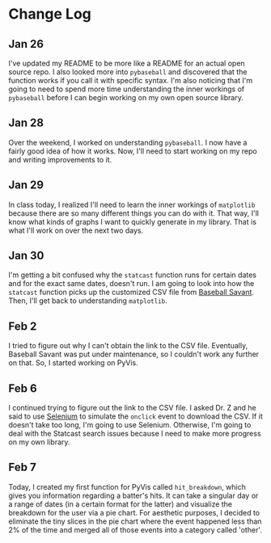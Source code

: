 # Change Log

## Jan 26
I've updated my README to be more like a README for an actual open source repo. I also looked more into `pybaseball` and discovered that the function works if you call it with specific syntax. I'm also noticing that I'm going to need to spend more time understanding the inner workings of `pybaseball` before I can begin working on my own open source library.

## Jan 28
Over the weekend, I worked on understanding `pybaseball`. I now have a fairly good idea of how it works. Now, I'll need to start working on my repo and writing improvements to it.

## Jan 29
In class today, I realized I'll need to learn the inner workings of `matplotlib` because there are so many different things you can do with it. That way, I'll know what kinds of graphs I want to quickly generate in my library. That is what I'll work on over the next two days.

## Jan 30
I'm getting a bit confused why the `statcast` function runs for certain dates and for the exact same dates, doesn't run. I am going to look into how the `statcast` function picks up the customized CSV file from [Baseball Savant](https://baseballsavant.mlb.com/statcast_search). Then, I'll get back to understanding `matplotlib`.

## Feb 2
I tried to figure out why I can't obtain the link to the CSV file. Eventually, Baseball Savant was put under maintenance, so I couldn't work any further on that. So, I started working on PyVis.

## Feb 6
I continued trying to figure out the link to the CSV file. I asked Dr. Z and he said to use [Selenium](http://selenium-python.readthedocs.io/) to simulate the `onclick` event to download the CSV. If it doesn't take too long, I'm going to use Selenium. Otherwise, I'm going to deal with the Statcast search issues because I need to make more progress on my own library.

## Feb 7
Today, I created my first function for PyVis called `hit_breakdown`, which gives you information regarding a batter's hits. It can take a singular day or a range of dates (in a certain format for the latter) and visualize the breakdown for the user via a pie chart. For aesthetic purposes, I decided to eliminate the tiny slices in the pie chart where the event happened less than 2% of the time and merged all of those events into a category called 'other'.
